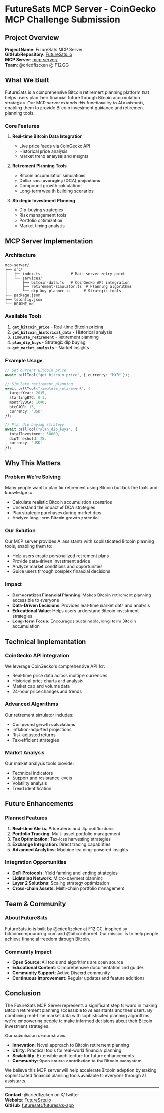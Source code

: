 # FutureSats MCP Server - CoinGecko MCP Challenge Submission

## Project Overview

**Project Name**: FutureSats MCP Server  
**GitHub Repository**: [FutureSats.io](https://github.com/futuresats/futuresats-app)  
**MCP Server**: [mcp-server/](mcp-server/)  
**Team**: @criedfizcken @ F12.GG  

## What We Built

FutureSats is a comprehensive Bitcoin retirement planning platform that helps users plan their financial future through Bitcoin accumulation strategies. Our MCP server extends this functionality to AI assistants, enabling them to provide Bitcoin investment guidance and retirement planning tools.

### Core Features

1. **Real-time Bitcoin Data Integration**
   - Live price feeds via CoinGecko API
   - Historical price analysis
   - Market trend analysis and insights

2. **Retirement Planning Tools**
   - Bitcoin accumulation simulations
   - Dollar-cost averaging (DCA) projections
   - Compound growth calculations
   - Long-term wealth building scenarios

3. **Strategic Investment Planning**
   - Dip-buying strategies
   - Risk management tools
   - Portfolio optimization
   - Market timing analysis

## MCP Server Implementation

### Architecture

```
mcp-server/
├── src/
│   ├── index.ts              # Main server entry point
│   └── services/
│       ├── bitcoin-data.ts   # CoinGecko API integration
│       ├── retirement-simulator.ts  # Planning algorithms
│       └── dip-buy-planner.ts      # Strategic tools
├── package.json
├── tsconfig.json
└── README.md
```

### Available Tools

1. **`get_bitcoin_price`** - Real-time Bitcoin pricing
2. **`get_bitcoin_historical_data`** - Historical analysis
3. **`simulate_retirement`** - Retirement planning
4. **`plan_dip_buys`** - Strategic dip buying
5. **`get_market_analysis`** - Market insights

### Example Usage

```typescript
// Get current Bitcoin price
await callTool("get_bitcoin_price", { currency: "MYR" });

// Simulate retirement planning
await callTool("simulate_retirement", {
  targetYear: 2035,
  startingBTC: 0.1,
  monthlyDCA: 1000,
  btcCAGR: 15,
  currency: "USD"
});

// Plan dip buying strategy
await callTool("plan_dip_buys", {
  totalInvestment: 50000,
  dipThreshold: 25,
  currency: "USD"
});
```

## Why This Matters

### Problem We're Solving

Many people want to plan for retirement using Bitcoin but lack the tools and knowledge to:
- Calculate realistic Bitcoin accumulation scenarios
- Understand the impact of DCA strategies
- Plan strategic purchases during market dips
- Analyze long-term Bitcoin growth potential

### Our Solution

Our MCP server provides AI assistants with sophisticated Bitcoin planning tools, enabling them to:
- Help users create personalized retirement plans
- Provide data-driven investment advice
- Analyze market conditions and opportunities
- Guide users through complex financial decisions

### Impact

- **Democratizes Financial Planning**: Makes Bitcoin retirement planning accessible to everyone
- **Data-Driven Decisions**: Provides real-time market data and analysis
- **Educational Value**: Helps users understand Bitcoin investment strategies
- **Long-term Focus**: Encourages sustainable, long-term Bitcoin accumulation

## Technical Implementation

### CoinGecko API Integration

We leverage CoinGecko's comprehensive API for:
- Real-time price data across multiple currencies
- Historical price charts and analysis
- Market cap and volume data
- 24-hour price changes and trends

### Advanced Algorithms

Our retirement simulator includes:
- Compound growth calculations
- Inflation-adjusted projections
- Risk-adjusted returns
- Tax-efficient strategies

### Market Analysis

Our market analysis tools provide:
- Technical indicators
- Support and resistance levels
- Volatility analysis
- Trend identification

## Future Enhancements

### Planned Features

1. **Real-time Alerts**: Price alerts and dip notifications
2. **Portfolio Tracking**: Multi-asset portfolio management
3. **Tax Optimization**: Tax-loss harvesting strategies
4. **Exchange Integration**: Direct trading capabilities
5. **Advanced Analytics**: Machine learning-powered insights

### Integration Opportunities

- **DeFi Protocols**: Yield farming and lending strategies
- **Lightning Network**: Micro-payment planning
- **Layer 2 Solutions**: Scaling strategy optimization
- **Cross-chain Assets**: Multi-chain portfolio management

## Team & Community

### About FutureSats

FutureSats.io is built by @criedfizcken at F12.GG, inspired by bitcoincompounding.com and @bitcoinhornet. Our mission is to help people achieve financial freedom through Bitcoin.

### Community Impact

- **Open Source**: All tools and algorithms are open source
- **Educational Content**: Comprehensive documentation and guides
- **Community Support**: Active Discord community
- **Continuous Improvement**: Regular updates and feature additions

## Conclusion

The FutureSats MCP Server represents a significant step forward in making Bitcoin retirement planning accessible to AI assistants and their users. By combining real-time market data with sophisticated planning algorithms, we're empowering people to make informed decisions about their Bitcoin investment strategies.

Our submission demonstrates:
- **Innovation**: Novel approach to Bitcoin retirement planning
- **Utility**: Practical tools for real-world financial planning
- **Scalability**: Extensible architecture for future enhancements
- **Community**: Open source contribution to the Bitcoin ecosystem

We believe this MCP server will help accelerate Bitcoin adoption by making sophisticated financial planning tools available to everyone through AI assistants.

---

**Contact**: @criedfizcken on X/Twitter  
**Website**: [FutureSats.io](https://futuresats.io)  
**GitHub**: [futuresats/futuresats-app](https://github.com/futuresats/futuresats-app) 